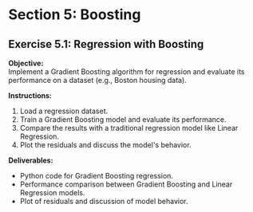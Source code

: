 # Section 5: Boosting

## Exercise 5.1: Regression with Boosting

**Objective:**  
Implement a Gradient Boosting algorithm for regression and evaluate its performance on a dataset (e.g., Boston housing data).

**Instructions:**
1. Load a regression dataset.
2. Train a Gradient Boosting model and evaluate its performance.
3. Compare the results with a traditional regression model like Linear Regression.
4. Plot the residuals and discuss the model's behavior.

**Deliverables:**
- Python code for Gradient Boosting regression.
- Performance comparison between Gradient Boosting and Linear Regression models.
- Plot of residuals and discussion of model behavior.
